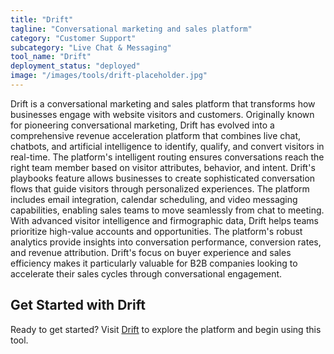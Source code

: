 ```yaml
---
title: "Drift"
tagline: "Conversational marketing and sales platform"
category: "Customer Support"
subcategory: "Live Chat & Messaging"
tool_name: "Drift"
deployment_status: "deployed"
image: "/images/tools/drift-placeholder.jpg"
---
```

Drift is a conversational marketing and sales platform that transforms how businesses engage with website visitors and customers. Originally known for pioneering conversational marketing, Drift has evolved into a comprehensive revenue acceleration platform that combines live chat, chatbots, and artificial intelligence to identify, qualify, and convert visitors in real-time. The platform's intelligent routing ensures conversations reach the right team member based on visitor attributes, behavior, and intent. Drift's playbooks feature allows businesses to create sophisticated conversation flows that guide visitors through personalized experiences. The platform includes email integration, calendar scheduling, and video messaging capabilities, enabling sales teams to move seamlessly from chat to meeting. With advanced visitor intelligence and firmographic data, Drift helps teams prioritize high-value accounts and opportunities. The platform's robust analytics provide insights into conversation performance, conversion rates, and revenue attribution. Drift's focus on buyer experience and sales efficiency makes it particularly valuable for B2B companies looking to accelerate their sales cycles through conversational engagement.
## Get Started with Drift

Ready to get started? Visit [Drift](https://drift.com) to explore the platform and begin using this tool.

